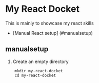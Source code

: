 # My React Docket

This is mainly to showcase my react skills

- [Manual React setup] (#manualsetup)

## manualsetup

1. Create an empty directory

```
    mkdir my-react-docket
    cd my-react-docket

```
